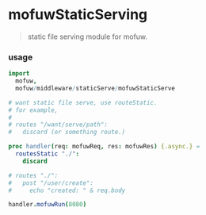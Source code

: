 # mofuwStaticServing

> static file serving module for mofuw.

### usage

```nim
import
  mofuw,
  mofuw/middleware/staticServe/mofuwStaticServe

# want static file serve, use routeStatic.
# for example,
#
# routes "/want/serve/path":
#   discard (or something route.)

proc handler(req: mofuwReq, res: mofuwRes) {.async.} =
  routesStatic "./":
    discard

# routes "./":
#   post "/user/create":
#     echo "created: " & req.body

handler.mofuwRun(8080)
```